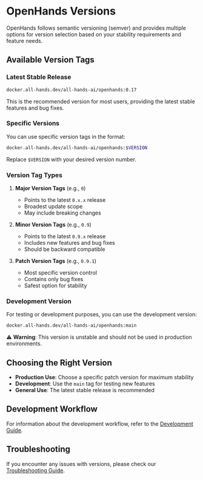 # OpenHands Versions

OpenHands follows semantic versioning (semver) and provides multiple options for version selection based on your stability requirements and feature needs.

## Available Version Tags

### Latest Stable Release
```bash
docker.all-hands.dev/all-hands-ai/openhands:0.17
```
This is the recommended version for most users, providing the latest stable features and bug fixes.

### Specific Versions

You can use specific version tags in the format:
```bash
docker.all-hands.dev/all-hands-ai/openhands:$VERSION
```
Replace `$VERSION` with your desired version number.

### Version Tag Types

1. **Major Version Tags** (e.g., `0`)
   - Points to the latest `0.x.x` release
   - Broadest update scope
   - May include breaking changes

2. **Minor Version Tags** (e.g., `0.9`)
   - Points to the latest `0.9.x` release
   - Includes new features and bug fixes
   - Should be backward compatible

3. **Patch Version Tags** (e.g., `0.9.1`)
   - Most specific version control
   - Contains only bug fixes
   - Safest option for stability

### Development Version

For testing or development purposes, you can use the development version:
```bash
docker.all-hands.dev/all-hands-ai/openhands:main
```
⚠️ **Warning**: This version is unstable and should not be used in production environments.

## Choosing the Right Version

- **Production Use**: Choose a specific patch version for maximum stability
- **Development**: Use the `main` tag for testing new features
- **General Use**: The latest stable release is recommended

## Development Workflow

For information about the development workflow, refer to the [Development Guide](https://github.com/All-Hands-AI/OpenHands/blob/main/Development.md).

## Troubleshooting

If you encounter any issues with versions, please check our [Troubleshooting Guide](https://docs.all-hands.dev/modules/usage/troubleshooting).
